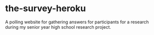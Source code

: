 # the-survey-heroku

A polling website for gathering answers for participants for a research during my senior year high school research project.
